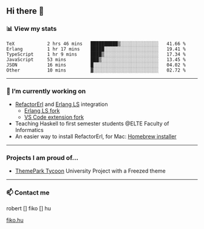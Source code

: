 ## Hi there 👋

### 📊 View my stats

<!--START_SECTION:waka-->

```text
TeX            2 hrs 46 mins   ██████████▒░░░░░░░░░░░░░░   41.66 %
Erlang         1 hr 17 mins    █████░░░░░░░░░░░░░░░░░░░░   19.41 %
TypeScript     1 hr 9 mins     ████▒░░░░░░░░░░░░░░░░░░░░   17.34 %
JavaScript     53 mins         ███▒░░░░░░░░░░░░░░░░░░░░░   13.45 %
JSON           16 mins         █░░░░░░░░░░░░░░░░░░░░░░░░   04.02 %
Other          10 mins         ▓░░░░░░░░░░░░░░░░░░░░░░░░   02.72 %
```

<!--END_SECTION:waka-->


---

### 🔭 I’m currently working on
- [RefactorErl](https://plc.inf.elte.hu/erlang/) and [Erlang LS](https://erlang-ls.github.io) integration 
  - [Erlang LS fork](https://github.com/robertfiko/erlang_ls)
  - [VS Code extension fork](https://github.com/robertfiko/vscode)
- Teaching Haskell to first semester students @ELTE Faculty of Informatics
- An easier way to install RefactorErl, for Mac: [Homebrew installer](https://github.com/robertfiko/homebrew-referl-installer)

---
### Projects I am proud of...
- [ThemePark Tycoon](https://szofttech.inf.elte.hu/szofttech/public/csip-42) University Project with a Freezed theme
---


### 📫 Contact me
robert [] fiko [] hu

[fiko.hu](https://fiko.hu)


<!--
**robertfiko/robertfiko** is a ✨ _special_ ✨ repository because its `README.md` (this file) appears on your GitHub profile.

Here are some ideas to get you started:

- 🔭 I’m currently working on ...
- 🌱 I’m currently learning ...
- 👯 I’m looking to collaborate on ...
- 🤔 I’m looking for help with ...
- 💬 Ask me about ...
- 📫 How to reach me: ...
- 😄 Pronouns: ...
- ⚡ Fun fact: ...
-->
